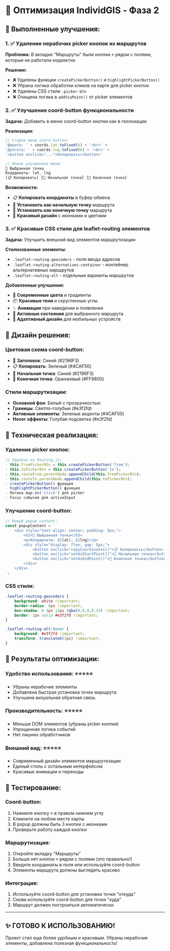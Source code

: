 # 🚀 Оптимизация IndividGIS - Фаза 2

## 🎯 Выполненные улучшения:

### 1. ✅ Удаление нерабочих picker кнопок из маршрутов
**Проблема:** В вкладке "Маршруты" были кнопки ⌖ рядом с полями, которые не работали корректно

**Решение:**
- ❌ Удалены функции `createPickerButton()` и `highlightPickerButton()`
- ❌ Убрана логика обработки кликов на карте для picker кнопок
- ❌ Удалены CSS стили `.picker-btn`
- ❌ Очищена логика в `addViaPoint()` от picker элементов

### 2. ✅ Улучшение coord-button функциональности
**Задача:** Добавить в меню coord-button кнопки как в геолокации

**Реализация:**
```javascript
// Старое меню coord-button:
'Широта: ' + coords.lat.toFixed(6) + '<br>' +
'Долгота: ' + coords.lng.toFixed(6) + '<br>' +
'<button onclick="...">Копировать</button>'

// Новое улучшенное меню:
🎯 Выбранная точка
Координаты: lat, lng
[📋 Копировать] [🚀 Начальная точка] [🏁 Конечная точка]
```

**Возможности:**
- 📋 **Копировать координаты** в буфер обмена
- 🚀 **Установить как начальную точку** маршрута
- 🏁 **Установить как конечную точку** маршрута
- 🎯 **Красивый дизайн** с иконками и цветами

### 3. ✅ Красивые CSS стили для leaflet-routing элементов
**Задача:** Улучшить внешний вид элементов маршрутизации

**Стилизованные элементы:**
- `.leaflet-routing-geocoders` - поля ввода адресов
- `.leaflet-routing-alternatives-container` - контейнер альтернативных маршрутов
- `.leaflet-routing-alt` - отдельные варианты маршрутов

**Добавленные улучшения:**
- 🎨 **Современные цвета** и градиенты
- 📦 **Красивые тени** и скругленные углы
- ✨ **Анимации** при наведении и появлении
- 🎯 **Активные состояния** для выбранного маршрута
- 📱 **Адаптивный дизайн** для мобильных устройств

## 🎨 Дизайн решения:

### Цветовая схема coord-button:
- 🎯 **Заголовок**: Синий (#2196F3)
- 📋 **Копировать**: Зеленый (#4CAF50)
- 🚀 **Начальная точка**: Синий (#2196F3)
- 🏁 **Конечная точка**: Оранжевый (#FF9800)

### Стили маршрутизации:
- **Основной фон**: Белый с прозрачностью
- **Границы**: Светло-голубые (#e3f2fd)
- **Активные элементы**: Зеленые акценты (#4CAF50)
- **Hover эффекты**: Голубая подсветка (#e3f2fd)

## 🔧 Техническая реализация:

### Удаление picker кнопок:
```javascript
// Удалено из Routing.js:
- this.fromPickerBtn = this.createPickerButton('from');
- this.toPickerBtn = this.createPickerButton('to');
- this.routeFrom.parentNode.appendChild(this.fromPickerBtn);
- this.routeTo.parentNode.appendChild(this.toPickerBtn);
- createPickerButton() функция
- highlightPickerButton() функция
- Логика map.on('click') для picker
- Focus события для activeInput
```

### Улучшение coord-button:
```javascript
// Новый popup content:
const popupContent = `
    <div style="text-align: center; padding: 5px;">
        <h3>🎯 Выбранная точка</h3>
        <p>Координаты: ${lat}, ${lng}</p>
        <div style="display: flex; gap: 5px;">
            <button onclick="copyCoordinates()">📋 Копировать</button>
            <button onclick="setAsStartPoint()">🚀 Начальная точка</button>
            <button onclick="setAsEndPoint()">🏁 Конечная точка</button>
        </div>
    </div>
`;
```

### CSS стили:
```css
.leaflet-routing-geocoders {
    background: white !important;
    border-radius: 8px !important;
    box-shadow: 0 4px 12px rgba(0,0,0,0.15) !important;
    border: 2px solid #e3f2fd !important;
}

.leaflet-routing-alt:hover {
    background: #e3f2fd !important;
    transform: translateX(2px) !important;
}
```

## 🎉 Результаты оптимизации:

### Удобство использования: ⭐⭐⭐⭐⭐
- Убраны нерабочие элементы
- Добавлена быстрая установка точек маршрута
- Улучшена визуальная обратная связь

### Производительность: ⭐⭐⭐⭐⭐
- Меньше DOM элементов (убраны picker кнопки)
- Упрощенная логика событий
- Нет лишних обработчиков

### Внешний вид: ⭐⭐⭐⭐⭐
- Современный дизайн элементов маршрутизации
- Единый стиль с остальным интерфейсом
- Красивые анимации и переходы

## 🧪 Тестирование:

### Coord-button:
1. Нажмите кнопку ⌖ в правом нижнем углу
2. Кликните на любом месте карты
3. В popup должны быть 3 кнопки с иконками
4. Проверьте работу каждой кнопки

### Маршрутизация:
1. Откройте вкладку "Маршруты"
2. Больше нет кнопок ⌖ рядом с полями (это правильно!)
3. Введите координаты в поля или используйте coord-button
4. Элементы маршрута должны выглядеть красиво

### Интеграция:
1. Используйте coord-button для установки точки "откуда"
2. Снова используйте coord-button для точки "куда"
3. Маршрут должен построиться автоматически

---

## ✨ **ГОТОВО К ИСПОЛЬЗОВАНИЮ!**

Проект стал еще более удобным и красивым. Убраны нерабочие элементы, добавлена полезная функциональность!

